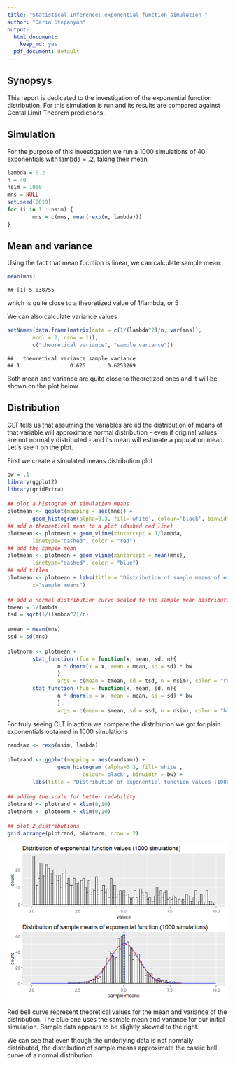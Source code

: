 ```yaml
---
title: "Statistical Inference: exponential function simulation "
author: "Daria Stepanyan"
output:
  html_document:
    keep_md: yes
  pdf_document: default
---
```




## Synopsys

This report is dedicated to the investigation of the exponential function distribution. For this simulation is run and its results are compared against Cental Limit Theorem predictions.

## Simulation

For the purpose of this investigation we run a 1000 simulations of 40 exponentials with lambda = .2, taking their mean


```r
lambda = 0.2
n = 40
nsim = 1000
mns = NULL
set.seed(2019)
for (i in 1 : nsim) {
        mns = c(mns, mean(rexp(n, lambda)))
}
```

## Mean and variance

Using the fact that mean fucntion is linear, we can calculate sample mean:

```r
mean(mns)
```

```
## [1] 5.038755
```

which is quite close to a theoretized value of 1/lambda, or 5

We can also calculate variance values

```r
setNames(data.frame(matrix(data = c(1/(lambda^2)/n, var(mns)), 
        ncol = 2, nrow = 1)), 
        c("theoretical variance", "sample variance"))
```

```
##   theoretical variance sample variance
## 1                0.625       0.6253269
```

Both mean and variance are quite close to theoretized ones and it will be shown on the plot below.

## Distribution

CLT tells us that assuming the variables are iid the distribution of means of that variable will approximate normal distribution - even if original values are not normally distributed - and its mean will estimate a population mean. Let's see it on the plot.

First we create a simulated means distribution plot


```r
bw = .1
library(ggplot2) 
library(gridExtra)

## plot a histogram of simulation means
plotmean <- ggplot(mapping = aes(mns)) + 
        geom_histogram(alpha=0.3, fill='white', colour='black', binwidth = bw)
## add a theoretical mean to a plot (dashed red line)
plotmean <- plotmean + geom_vline(xintercept = 1/lambda, 
        linetype="dashed", color = "red")
## add the sample mean 
plotmean <- plotmean + geom_vline(xintercept = mean(mns), 
        linetype="dashed", color = "blue")
## add titles
plotmean <- plotmean + labs(title = "Distribution of sample means of exponential function (1000 simulations)",
        x="sample means")

## add a normal distribution curve scaled to the sample mean distribution
tmean = 1/lambda
tsd = sqrt(1/(lambda^2)/n)

smean = mean(mns)
ssd = sd(mns)

plotnorm <- plotmean + 
        stat_function (fun = function(x, mean, sd, n){
                n * dnorm(x = x, mean = mean, sd = sd) * bw
                }, 
                args = c(mean = tmean, sd = tsd, n = nsim), color = "red") +
        stat_function (fun = function(x, mean, sd, n){
                n * dnorm(x = x, mean = mean, sd = sd) * bw
                }, 
                args = c(mean = smean, sd = ssd, n = nsim), color = "blue")
```

For truly seeing CLT in action we compare the distribution we got for plain exponentials obtained in 1000 simulations


```r
randsam <- rexp(nsim, lambda)

plotrand <- ggplot(mapping = aes(randsam)) +
                geom_histogram (alpha=0.3, fill='white', 
                        colour='black', binwidth = bw) +
        labs(title = "Distribution of exponential function values (1000 simulations)", x="values") 

## adding the scale for better redability
plotrand <- plotrand + xlim(0,10)
plotnorm <- plotnorm + xlim(0,10)

## plot 2 distributions
grid.arrange(plotrand, plotnorm, nrow = 2)
```

![](exp_func_files/figure-html/randsim-1.png)<!-- -->

Red bell curve represent theoretical values for the mean and variance of the distribution. The blue one uses the sample mean and variance for our initial simulation. Sample data appears to be slightly skewed to the right.

We can see that even though the underlying data is not normally distributed, the distribution of sample means approximate the cassic bell curve of a normal distribution.

